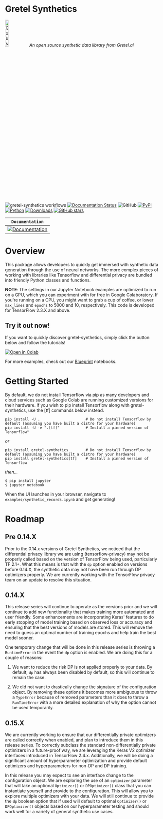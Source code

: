 # Gretel Synthetics
<p align="left">
<img width=15% src="https://gretel-public-website.s3.amazonaws.com/assets/gobs_the_cat_@1x.png" alt="Gobs the Gretel.ai cat" />
<i>An open source synthetic data library from Gretel.ai</i>
</p>


![gretel-synthetics workflows](https://github.com/gretelai/gretel-synthetics/workflows/gretel-synthetics%20workflows/badge.svg)
[![Documentation Status](https://readthedocs.org/projects/gretel-synthetics/badge/?version=stable)](https://gretel-synthetics.readthedocs.io/en/stable/?badge=stable)
![GitHub](https://img.shields.io/github/license/gretelai/gretel-synthetics)
[![PyPI](https://badge.fury.io/py/gretel-synthetics.svg)](https://badge.fury.io/py/gretel-synthetics)
[![Python](https://img.shields.io/pypi/pyversions/gretel-synthetics.svg)](https://github.com/gretelai/gretel-synthetics)
[![Downloads](https://pepy.tech/badge/gretel-synthetics)](https://pepy.tech/project/gretel-synthetics)
[![GitHub stars](https://img.shields.io/github/stars/gretelai/gretel-synthetics?style=social)](https://github.com/gretelai/gretel-synthetics)

**`Documentation`** |
------------------- |
[![Documentation](https://img.shields.io/badge/api-reference-blue.svg)](https://gretel-synthetics.readthedocs.io/en/stable/) |

# Overview

This package allows developers to quickly get immersed with synthetic data generation through the use of neural networks. The more complex pieces of working with libraries like Tensorflow and differential privacy are bundled into friendly Python classes and functions.


**NOTE**: The settings in our Jupyter Notebook examples are optimized to run on a GPU, which you can experiment with
for free in Google Colaboratory. If you're running on a CPU, you might want to grab a cup of coffee, 
or lower `max_lines` and `epochs` to 5000 and 10, respectively. This code is developed for TensorFlow 2.3.X and above.


## Try it out now!
If you want to quickly discover gretel-synthetics, simply click the button below and follow the tutorials!

[![Open in Colab](https://colab.research.google.com/assets/colab-badge.svg)](https://colab.research.google.com/github/gretelai/gretel-synthetics/blob/master/examples/synthetic_records.ipynb)

For more examples, check out our [Blueprint](https://github.com/gretelai/gretel-blueprints) notebooks.

# Getting Started

By default, we do not install Tensorflow via pip as many developers and cloud services such as Google Colab are
running customized versions for their hardware. If you wish to pip install Tensorflow along with gretel-synthetics,
use the [tf] commands below instead.

```
pip install -U .                     # Do not install Tensorflow by default (assuming you have built a distro for your hardware)
pip install -U -e ".[tf]"            # Install a pinned version of Tensorflow"
```

_or_

```
pip install gretel-synthetics        # Do not install Tensorflow by default (assuming you have built a distro for your hardware)
pip install gretel-synthetics[tf]    # Install a pinned version of Tensorflow
```

_then..._

```
$ pip install jupyter
$ jupyter notebook
```

When the UI launches in your browser, navigate to `examples/synthetic_records.ipynb` and get generating!



# Roadmap
 
## Pre 0.14.X
 
Prior to the 0.14.x versions of Gretel Synthetics, we noticed that the differential privacy library we are using (tensorflow-privacy) may not be properly called based on the version of TensorFlow being used, particularly TF 2.1+. What this means is that with the `dp` option enabled on versions before 0.14.X, the synthetic data may not have been run through DP optimizers properly. We are currently working with the TensorFlow privacy team on an update to resolve this situation.
 
## 0.14.X
 
This release series will continue to operate as the versions prior and we will continue to add new functionality that makes training more automated and user friendly. Some enhancements are incorporating Keras' features to do early stopping of model training based on observed loss or accuracy and ensuring that the best versions of models are stored.  This will remove the need to guess an optimal number of training epochs and help train the best model sooner.
 
One temporary change that will be done in this release series is throwing a `RuntimeError` in the event the `dp` option is enabled. We are doing this for a couple of reasons:
 
1) We want to reduce the risk DP is not applied properly to your data.  By default, `dp` has always been disabled by default, so this will continue to remain the case.
 
2) We did not want to drastically change the signature of the configuration object. By removing these options it becomes more ambiguous to throw a `TypeError` because of removed parameters than it does to throw a `RunTimeError` with a more detailed explanation of why the option cannot be used temporarily.
 
 
## 0.15.X
 
We are currently working to ensure that our differentially private optimizers are called correctly when enabled, and plan to introduce them in this release series. To correctly subclass the standard non-differentially private optimizers in a future-proof way, we are leveraging the Keras V2 optimizer interfaces introduced in TensorFlow 2.4.x. Additionally, we will be doing a significant amount of hyperparameter optimization and provide default optimizers and hyperparameters for non-DP and DP training. 

In this release you may expect to see an interface change to the configuration object. We are exploring the use of an `optimizer` parameter that will take an optional `Optimizer()` or `DPOptimizer()` class that you can instantiate yourself and provide to the configuration. This will allow you to explore multiple optimizers with your data. We will still continue to provide the `dp` boolean option that if used will default to optimal `Optimizer()` or `DPOptimizer()` objects based on our hyperparameter testing and should work well for a variety of general synthetic use cases.


